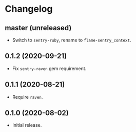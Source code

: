 # Changelog

## master (unreleased)

*   Switch to `sentry-ruby`, rename to `flame-sentry_context`.

## 0.1.2 (2020-09-21)

*   Fix `sentry-raven` gem requirement.

## 0.1.1 (2020-08-21)

*   Require `raven`.

## 0.1.0 (2020-08-02)

*   Initial release.
